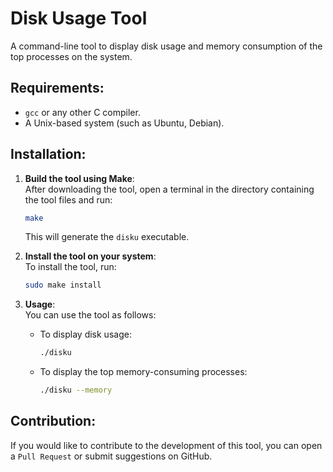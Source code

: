 # Disk Usage Tool

A command-line tool to display disk usage and memory consumption of the top processes on the system.

## Requirements:
- `gcc` or any other C compiler.
- A Unix-based system (such as Ubuntu, Debian).

## Installation:

1. **Build the tool using Make**:  
   After downloading the tool, open a terminal in the directory containing the tool files and run:

   ```bash
   make
   ```

   This will generate the `disku` executable.

2. **Install the tool on your system**:  
   To install the tool, run:

   ```bash
   sudo make install
   ```

3. **Usage**:  
   You can use the tool as follows:

   - To display disk usage:
     ```bash
     ./disku
     ```

   - To display the top memory-consuming processes:
     ```bash
     ./disku --memory
     ```

## Contribution:
If you would like to contribute to the development of this tool, you can open a `Pull Request` or submit suggestions on GitHub.
